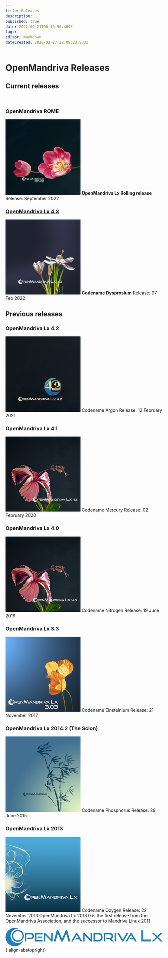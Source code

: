 ```yaml
---
title: Releases
description: 
published: true
date: 2022-09-21T08:16:56.469Z
tags: 
editor: markdown
dateCreated: 2020-02-27T22:08:23.833Z
---
```


# OpenMandriva Releases

## Current releases
<br>

### OpenMandriva ROME
![omlx-rome-240px.jpg](/images/omlx-rome-240px.jpg)
**OpenMandriva Lx Rolling release**
Release: September 2022
<br>

### [OpenMandriva Lx 4.3](/distribution/releases/omlx43/download)
![omlx4.3-240px.png](/images/omlx4.3-240px.png)
**Codename Dysprosium**
Release: 07 Feb 2022
<br>

## Previous releases

### OpenMandriva Lx 4.2
![omlx4.2-240px.png](/images/omlx4.2-240px.png)
Codename Argon
Release: 12 February 2021
<br>
 
### OpenMandriva Lx 4.1
![omlx4.1-240px.png](/images/omlx4.1-240px.png)
Codename Mercury
Release: 02 February 2020
<br>

### OpenMandriva Lx 4.0
![omlx4.0-240px.jpg](/images/omlx4.0-240px.jpg)
Codename Nitrogen
Release: 19 June 2019
<br>

### OpenMandriva Lx 3.3
![omlx3.3-240px.png](/images/omlx3.3-240px.png)
Codename Einsteinium
Release: 21 November 2017
<br>

### OpenMandriva Lx 2014.2 (The Scion)
![omlx2014-240px.png](/images/omlx2014-240px.png)
Codename Phosphorus
Release: 29 June 2015
<br>

### OpenMandriva Lx 2013
![omlx2013-240px.png](/images/omlx2013-240px.png)
Codename Oxygen
Release: 22 November 2013
OpenMandriva Lx 2013.0 is the first release from the OpenMandriva Association, and the successor to Mandriva Linux 2011
<br>

![header-tr-omlx.svg](/assets/header-tr-omlx.svg){.align-abstopright}
